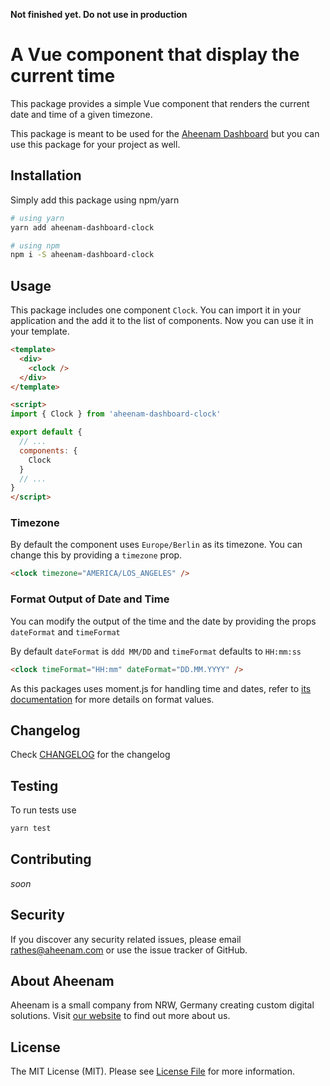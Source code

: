 **Not finished yet. Do not use in production**

A Vue component that display the current time
===
This package provides a simple Vue component that renders the current date and time of a given timezone.

This package is meant to be used for the [Aheenam Dashboard](https://github.com/Aheenam/vue-dashboard) but you can use this package for your project as well.

Installation
---

Simply add this package using npm/yarn

```bash
# using yarn
yarn add aheenam-dashboard-clock

# using npm
npm i -S aheenam-dashboard-clock
```

Usage
---

This package includes one component `Clock`. You can import it in your application and the add it to the list of components. Now you can use it in your template.

```html
<template>
  <div>
    <clock />
  </div>
</template>

<script>
import { Clock } from 'aheenam-dashboard-clock'

export default {
  // ...
  components: {
    Clock
  }
  // ...
}
</script>
```

### Timezone

By default the component uses `Europe/Berlin` as its timezone. You can change this by providing a `timezone` prop.

```html
<clock timezone="AMERICA/LOS_ANGELES" />
```

### Format Output of Date and Time

You can modify the output of the time and the date by providing the props `dateFormat` and `timeFormat`

By default `dateFormat` is `ddd MM/DD` and `timeFormat` defaults to `HH:mm:ss`

```html
<clock timeFormat="HH:mm" dateFormat="DD.MM.YYYY" />
```

As this packages uses moment.js for handling time and dates, refer to [its documentation](https://momentjs.com/docs/#/displaying/format/) for more details on format values.

Changelog
---
Check [CHANGELOG](CHANGELOG.md) for the changelog

Testing
---
To run tests use

```bash
yarn test
```
    
Contributing
---
*soon*

Security
---
If you discover any security related issues, please email rathes@aheenam.com or use the issue tracker of GitHub.

About Aheenam
---
Aheenam is a small company from NRW, Germany creating custom digital solutions. Visit 
[our website](https://aheenam.com) to find out more about us.

License
---
The MIT License (MIT). Please see [License File](https://github.com/Aheenam/laravel-translatable/blob/master/LICENSE) for more information.

